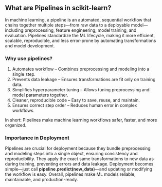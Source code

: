 ## What are Pipelines in scikit-learn?

In machine learning, a pipeline is an automated, sequential workflow that chains together multiple steps—from raw data to a deployable model—including preprocessing, feature engineering, model training, and evaluation. Pipelines standardize the ML lifecycle, making it more efficient, scalable, reproducible, and less error-prone by automating transformations and model development.

### Why use pipelines?

1. Automates workflow – Combines preprocessing and modeling into a single step.
2. Prevents data leakage – Ensures transformations are fit only on training data.
3. Simplifies hyperparameter tuning – Allows tuning preprocessing and model parameters together.
4. Cleaner, reproducible code – Easy to save, reuse, and maintain.
5. Ensures correct step order – Reduces human error in complex workflows.

In short: Pipelines make machine learning workflows safer, faster, and more organized.

###  Importance in Deployment

Pipelines are crucial for deployment because they bundle preprocessing and modeling steps into a single object, ensuring consistency and reproducibility. They apply the exact same transformations to new data as during training, preventing errors and data leakage. Deployment becomes simple—just call **pipeline.predict(new_data)**—and updating or modifying the workflow is easy. Overall, pipelines make ML models reliable, maintainable, and production-ready.